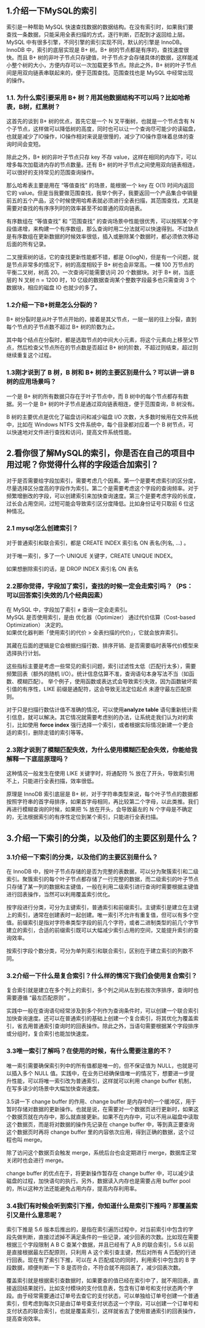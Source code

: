 ## 1.介绍一下MySQL的索引
索引是一种帮助 MySQL 快速查找数据的数据结构。在没有索引时，如果我们要查找一条数据，只能采用全表扫描的方式，逐行判断，匹配到才返回给上层。
MySQL 中有很多引擎，不同引擎的索引实现不同，默认的引擎是 InnoDB。
InnoDB 中，索引的底层实现是 B+ 树。B+ 树的节点都是有序的，查找速度很快。而且 B+ 树的非叶子节点只存键值，叶子节点才会存储具体的数据，这样能减小整个树的大小，方便内存可以一次加载更多节点。除此之外，B+ 树的叶子节点间是用双向链表串联起来的，便于范围查找。范围查找也是 MySQL 中经常出现的操作。

### 1.1. 为什么索引要采用 B+ 树？用其他数据结构不可以吗？比如哈希表，B树，红黑树？
这首先的谈到 B+ 树的优点，首先它是一个 N 叉平衡树，也就是一个节点含有 N 个子节点，这样做可以降低树的高度，同时也可以让一个查询尽可能少的读磁盘，也就是减少了IO操作，IO操作相对来说是很慢的，减少了IO操作意味着总体的查询时间会变短。

除此之外，B+ 树的非叶子节点只存 key 不存 value，这样在相同的内存下，可以增多每次加载进内存的节点数量。还有 B+ 树的叶子节点之间使用双向链表相连，可以很好的支持常见的范围查询操作。

那么哈希表主要是用在 “等值查找” 的场景，能根据一个 key 在 O(1) 时间内返回它的 value。但是当我要做范围查找，我举个例子，我要返回一个产品集合中销量前五的五个产品，这个时候使用哈希表就必须进行全表扫描，其范围查找，尤其是需要对查找的有序序列时的效率甚至不如普通的双向链表。

有序数组在 “等值查找” 和 “范围查找” 的查询场景中性能很优秀，可以按照某个字段值递增，来构建一个有序数组，那么查询时用二分法就可以快速得到。不过缺点是有序数组在更新数据的时候效率很低，插入或删除某个数据时，都必须依次移动后面的所有记录。

二叉搜索树的话，它的查找更新性能都不错，都是 O(logN)，但是有一个问题，就是节点非常多的情况下，树的高度相较于 B+ 树也会非常高。一棵 100 万节点的平衡二叉树，树高 20。一次查询可能需要访问 20 个数据块。对于 B+ 树，当底层的 N 叉树 n = 1200 时，10 亿级的数据查询某个整数字段最多也只需查询 3 个数据块，相应的磁盘 IO 也就少的多了。

### 1.2介绍一下B+树是怎么分裂的？
B+ 树分裂时是从叶子节点开始的，接着是其父节点，一层一层的往上分裂，直到每个节点的子节点数不超过 B+ 树的阶数为止。

其中每个结点在分裂时，都是选取节点的中间大小元素，将这个元素向上移至父节点，然后检查父节点所在的节点数是否超过 B+ 树的阶数，不超过则结束，超过则继续重复这个过程。

### 1.3刚才说到了 B 树，B 树和 B+ 树的主要区别是什么？可以讲一讲 B 树的应用场景吗？
一个是 B+ 树的所有数据只存在于叶子节点中，而 B 树中的每个节点都存有数据。另一个是 B+ 树的叶子节点是通过双向链表相连，便于范围查询，B 树没有。

B 树的主要优点是优化了磁盘访问和减少磁盘 I/O 次数，大多数时候用在文件系统中，比如在 Windows NTFS 文件系统中，每个目录都对应着一个 B 树节点，可以快速地对文件进行查找和访问，提高文件系统性能。

## 2.看你很了解MySQL的索引，你是否在自己的项目中用过呢？你觉得什么样的字段适合加索引？
对于是否需要给字段加索引，需要考虑几个因素。第一个是要考虑索引的区分度，尽量选择区分度高的字段作为索引。第二个是需要考虑这个字段的查询频率。对于频繁增删改的字段，可以创建索引来加快查询速度。第三个是要考虑字段的长度，过长会占用空间，过短可能会导致索引区分度降低。比如身份证号只取前 6 位这种情况。

### 2.1 mysql怎么创建索引？

对于普通索引和联合索引，都是 CREATE INDEX 索引名 ON 表名(列名, ...) 。

对于唯一索引，多了一个 UNIQUE 关键字，CREATE UNIQUE INDEX。

如果想删除索引的话，是 DROP INDEX 索引名 ON 表名

### 2.2那你觉得，字段加了索引，查找的时候一定会走索引吗？（PS：可以回答索引失效的几个经典因素）

在 MySQL 中，字段加了索引 ≠ 查询一定会走索引。  
MySQL 是否使用索引，是由 优化器（Optimizer） 通过代价估算（Cost-based Optimization） 决定的。  
如果优化器判断「使用索引的代价 > 全表扫描的代价」，它就会放弃索引。

其藏在后面的逻辑是它会根据扫描行数、排序开销、是否需要临时表等代价模型来选择执行计划。

这些指标主要是考虑一些常见的索引问题，索引过滤性太低（匹配行太多），需要频繁回表（额外的随机 I/O）。统计信息估算不准，查询语句本身写法不当（如函数、模糊匹配）。
举个例子，使用函数或表达式会导致索引失效，因为函数破坏索引值的有序性，LIKE 前缀是通配符，这会导致无法定位起点
未遵守最左匹配原则。

对于只是扫描行数估计值不准确的情况，可以使用**analyze table** 语句重新统计索引信息，就可以解决。其它情况就需要考虑别的办法，让系统走我们认为对的索引，比如使用 **force index** 强行选择一个索引，或者根据实际情况新建一个更合适的索引，删除走错的索引等等。

### 2.3刚才说到了模糊匹配失效，为什么使用模糊匹配会失效，你能给我解释一下底层原理吗？
这种情况一般发生在使用 LIKE 关键字时，将通配符 % 放在了开头，导致索引用不上，只能进行全表扫描，效率很低。

原理是 InnoDB 索引底层是 B+ 树，对于字符串类型来说，每个叶子节点的数据都按照字符串的首字母排序，如果首字母相同，再比较第二个字母，以此类推。我们再进行模糊查询的时候，如果把 % 放在开头，会导致最左的 N 个字母是不确定的，无法根据索引的有序性定位到某个索引，只能进行全表扫描。

## 3.介绍一下索引的分类，以及他们的主要区别是什么？
### 3.1介绍一下索引的分类，以及他们的主要区别是什么？

在 InnoDB 中，按叶子节点存储的是否为完整的表数据，可以分为聚簇索引和二级索引。聚簇索引的每个叶子节点都存储了一行完整的数据，而二级索引的叶子节点只存储了某一列的数据和主键值，一般在利用二级索引进行查询时需要根据主键值进行回表操作，当然可以利用覆盖索引优化。

按字段进行分类，可分为主键索引，普通索引和前缀索引。主键索引是建立在主键上的索引，通常在创建表时一起创建。唯一索引不允许有重复值，但可以有多个空值。前缀索引是指对字符串类型字段的前几个字符，或者二进制类型的前几个字节建立的索引，合适的前缀索引既可以大幅减少索引占用的空间，又能提升索引的查询效率。

按索引字段个数分类，可分为单列索引和联合索引，区别在于建立索引的列数不同。

### 3.2介绍一下什么是复合索引？什么样的情况下我们会使用复合索引？

复合索引就是建立在多个列上的索引，多个列之间从左到右按次序排序，查询时也需要遵循 “最左匹配原则” 。

实践中一般在查询语句经常涉及到多个列作为查询条件时，可以创建一个联合索引加快查询速度。还可以在普通索引的基础上创建一个复合索引，将其优化为覆盖索引，省去用普通索引查询时的回表操作。除此之外，当语句需要根据某个字段排序或分组时，复合索引也能加快速度。

### 3.3唯一索引了解吗？在使用的时候，有什么需要注意的不？

唯一索引需要确保索引列中的所有值都是唯一的，但不保证值为 NULL，也就是可以插入多个 NULL 值。实践中，在业务已经确保值唯一的情况下，想要进一步提升性能，可以将唯一索引改为普通索引，这样就可以利用 change buffer 机制，在写多读少的场景中大幅加快查询速度。

3.5讲一下 change buffer 的作用、change buffer 是内存中的一个缓冲区，用于暂时存储对数据的更新操作。也就是说，在需要对一个数据页进行更新时，如果这个数据页就在内存中，那么就直接更新。如果不在内存中，可以不用从磁盘中读取这个数据页，而是将对数据的操作先记录在 change buffer 中，等到真正要查询这个数据页时再将 change buffer 里的内容依次应用，得到正确的数据，这个过程也叫 merge。

除了访问这个数据页会触发 merge，系统后台也会定期进行 merge，数据库正常关闭时也会进行 merge。

change buffer 的优点在于，将更新操作暂存在 change buffer 中，可以减少读磁盘的过程，加快语句的执行。另外，数据读入内存也是需要占用 buffer pool 的，所以这种方法还能避免占用内存，提高内存利用率。

### 3.4我们有时候会听到索引下推，你知道什么是索引下推吗？那覆盖索引又是什么意思呢？

索引下推是 5.6 版本后推出的，是指在索引遍历过程中，对当前索引中包含的字段先做判断，直接过滤掉不满足条件的一些记录，减少回表的次数。比如现在需要根据三个字段限制 A B C 查某个数据，并且已经有了 A,B 的联合索引，5.6 以前是直接根据最左匹配原则，只利用 A 这个索引查主键，然后对所有 A 匹配的行进行回表。现在有了索引下推，可以在 A 匹配成功的同时，利用索引中包含的 B 字段数据，顺便判断一下 B 是否符合，不符合就不用回表了，减少回表次数。

覆盖索引就是根据索引查数据时，如果要查的值已经在索引中了，就不用回表，直接返回结果就行。比如支付模块的支付信息表，包含有订单号和支付状态两个字段。由于经常需要通过订单号去查它的支付状态，可以单独给订单号创建一个普通索引，但考虑到每次只是由订单号查支付状态这一个字段，可以创建一个订单号和支付状态的联合索引，也就是覆盖索引，这样就省去了使用普通索引的回表操作，提高查询效率。
